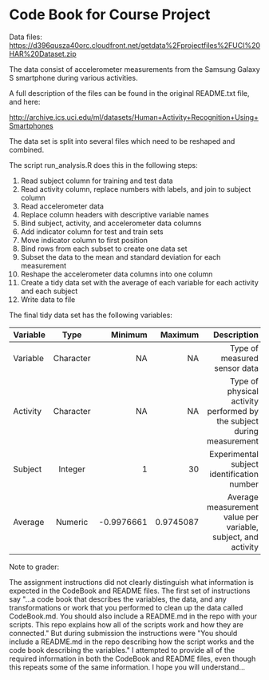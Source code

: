 # Code Book for Course Project

Data files: https://d396qusza40orc.cloudfront.net/getdata%2Fprojectfiles%2FUCI%20HAR%20Dataset.zip

The data consist of accelerometer measurements from the Samsung Galaxy S smartphone during various activities. 

A full description of the files can be found in the original README.txt file, and here:

http://archive.ics.uci.edu/ml/datasets/Human+Activity+Recognition+Using+Smartphones

The data set is split into several files which need to be reshaped and combined. 

The script run_analysis.R does this in the following steps:

  1. Read subject column for training and test data
  2. Read activity column, replace numbers with labels, and join to subject column
  3. Read accelerometer data
  4. Replace column headers with descriptive variable names
  5. Bind subject, activity, and accelerometer data columns
  6. Add indicator column for test and train sets
  7. Move indicator column to first position
  8. Bind rows from each subset to create one data set
  9. Subset the data to the mean and standard deviation for each measurement
  10. Reshape the accelerometer data columns into one column
  11. Create a tidy data set with the average of each variable for each activity and each subject
  12. Write data to file

The final tidy data set has the following variables:

| Variable       | Type         | Minimum      | Maximum      | Description  |
| :------------- | :----------: | -----------: | -----------: | -----------: |
| Variable       | Character    | NA           | NA           | Type of measured sensor data |
| Activity       | Character    | NA           | NA           | Type of physical activity performed by the subject during measurement  |
| Subject        | Integer      | 1            | 30           | Experimental subject identification number |
| Average        | Numeric      | -0.9976661   | 0.9745087    | Average measurement value per variable, subject, and activity |

Note to grader: 

The assignment instructions did not clearly distinguish what information is expected in the CodeBook and README files. The first set of instructions say "...a code book that describes the variables, the data, and any transformations or work that you performed to clean up the data called CodeBook.md. You should also include a README.md in the repo with your scripts. This repo explains how all of the scripts work and how they are connected." But during submission the instructions were "You should include a README.md in the repo describing how the script works and the code book describing the variables." I attempted to provide all of the required information in both the CodeBook and README files, even though this repeats some of the same information. I hope you will understand...
